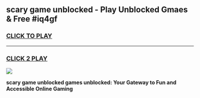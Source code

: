 
## scary game unblocked - Play Unblocked Gmaes & Free #iq4gf
<h3>
<a href="https://news.freeplayer.one?title=scary_game_unblocked&ref=24F">CLICK TO PLAY</a></h3>
<hr>

<h3>
<a href="https://news.freeplayer.one?title=scary_game_unblocked&ref=24F">CLICK 2 PLAY</a>
  
</h3>

<a href="https://news.freeplayer.one?title=scary_game_unblocked&ref=24F/"><img src="https://clearcache.store/games.png"></a>


**scary game unblocked games unblocked: Your Gateway to Fun and Accessible Online Gaming**
